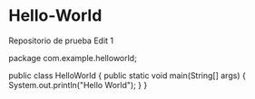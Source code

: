 # Hello-World
Repositorio de prueba 
Edit 1


package com.example.helloworld;



public class HelloWorld {
    public static void main(String[] args) {
        System.out.println("Hello World");
    }
}
